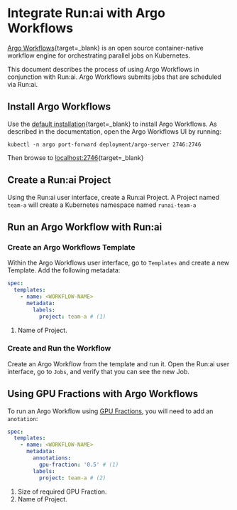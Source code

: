 # Integrate Run:ai with Argo Workflows

[Argo Workflows](https://argoproj.github.io/workflows/#:~:text=Argo%20Workflows%20is%20an%20open,the%20workflow%20is%20a%20container.){target=_blank} is an open source container-native workflow engine for orchestrating parallel jobs on Kubernetes.

This document describes the process of using Argo Workflows in conjunction with Run:ai. Argo Workflows submits jobs that are scheduled via Run:ai.


## Install Argo Workflows

Use the [default installation](https://argoproj.github.io/argo-workflows/quick-start/){target=_blank} to install Argo Workflows. As described in the documentation, open the Argo Workflows UI by running: 

```
kubectl -n argo port-forward deployment/argo-server 2746:2746
```

Then browse to [localhost:2746](http://localhost:2746/){target=_blank}


## Create a Run:ai Project

Using the Run:ai user interface, create a Run:ai Project. A Project named `team-a` will create a Kubernetes namespace named `runai-team-a`

## Run an Argo Workflow with Run:ai

### Create an Argo Workflows Template

Within the Argo Workflows user interface, go to `Templates` and create a new Template. Add the following metadata:

``` YAML
spec:
  templates:
    - name: <WORKFLOW-NAME>
      metadata:
        labels:
          project: team-a # (1)
```

1. Name of Project.


### Create and Run the Workflow

Create an Argo Workflow from the template and run it. Open the Run:ai user interface, go to `Jobs`, and verify that you can see the new Job. 



## Using GPU Fractions with Argo Workflows

To run an Argo Workflow using [GPU Fractions](../../Researcher/scheduling/fractions.md), you will need to add an `anotation`:

``` YAML
spec:
  templates:
    - name: <WORKFLOW-NAME>
      metadata:
        annotations:
          gpu-fraction: '0.5' # (1)
        labels:
          project: team-a # (2)
```

1. Size of required GPU Fraction.
2. Name of Project.
